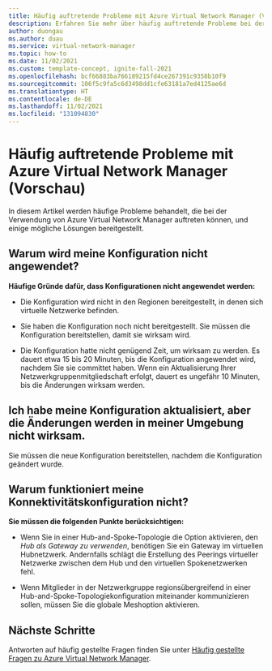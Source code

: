 ```yaml
---
title: Häufig auftretende Probleme mit Azure Virtual Network Manager (Vorschau)
description: Erfahren Sie mehr über häufig auftretende Probleme bei der Verwendung von Azure Virtual Network Manager.
author: duongau
ms.author: duau
ms.service: virtual-network-manager
ms.topic: how-to
ms.date: 11/02/2021
ms.custom: template-concept, ignite-fall-2021
ms.openlocfilehash: bcf66883ba766189215fd4ce267391c9358b10f9
ms.sourcegitcommit: 106f5c9fa5c6d3498dd1cfe63181a7ed4125ae6d
ms.translationtype: HT
ms.contentlocale: de-DE
ms.lasthandoff: 11/02/2021
ms.locfileid: "131094830"
---
```

# <a name="common-issues-seen-with-azure-virtual-network-manager-preview"></a>Häufig auftretende Probleme mit Azure Virtual Network Manager (Vorschau)

In diesem Artikel werden häufige Probleme behandelt, die bei der Verwendung von Azure Virtual Network Manager auftreten können, und einige mögliche Lösungen bereitgestellt.

## <a name="why-isnt-my-configuration-getting-applied"></a>Warum wird meine Konfiguration nicht angewendet? 

**Häufige Gründe dafür, dass Konfigurationen nicht angewendet werden:** 

* Die Konfiguration wird nicht in den Regionen bereitgestellt, in denen sich virtuelle Netzwerke befinden. 

* Sie haben die Konfiguration noch nicht bereitgestellt. Sie müssen die Konfiguration bereitstellen, damit sie wirksam wird. 

* Die Konfiguration hatte nicht genügend Zeit, um wirksam zu werden. Es dauert etwa 15 bis 20 Minuten, bis die Konfiguration angewendet wird, nachdem Sie sie committet haben. Wenn ein Aktualisierung Ihrer Netzwerkgruppenmitgliedschaft erfolgt, dauert es ungefähr 10 Minuten, bis die Änderungen wirksam werden. 

## <a name="i-updated-my-configuration-but-the-changes-arent-reflected-in-my-environment"></a>Ich habe meine Konfiguration aktualisiert, aber die Änderungen werden in meiner Umgebung nicht wirksam. 

Sie müssen die neue Konfiguration bereitstellen, nachdem die Konfiguration geändert wurde. 

## <a name="why-is-my-connectivity-configuration-not-working"></a>Warum funktioniert meine Konnektivitätskonfiguration nicht? 

**Sie müssen die folgenden Punkte berücksichtigen:** 

* Wenn Sie in einer Hub-and-Spoke-Topologie die Option aktivieren, den *Hub als Gateway zu verwenden*, benötigen Sie ein Gateway im virtuellen Hubnetzwerk. Andernfalls schlägt die Erstellung des Peerings virtueller Netzwerke zwischen dem Hub und den virtuellen Spokenetzwerken fehl. 

* Wenn Mitglieder in der Netzwerkgruppe regionsübergreifend in einer Hub-and-Spoke-Topologiekonfiguration miteinander kommunizieren sollen, müssen Sie die globale Meshoption aktivieren. 

## <a name="next-steps"></a>Nächste Schritte

Antworten auf häufig gestellte Fragen finden Sie unter [Häufig gestellte Fragen zu Azure Virtual Network Manager](faq.md).
